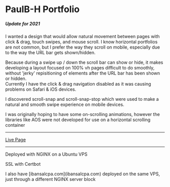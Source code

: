 # PaulB-H Portfolio

##### Update for 2021

<p>I wanted a design that would allow natural movement between pages with click & drag, touch swipes, and mouse scroll. I know horizontal portfolios are not common, but I prefer the way they scroll on mobile, especially due to the way the URL bar gets shown/hidden.</p>

<p>Because during a swipe up / down the scroll bar can show or hide, it makes developing a layout focused on 100% vh pages difficult to do smoothly, without 'jerky' repisitioning of elements after the URL bar has been shown or hidden.<br>
Currently I have the click & drag navigation disabled as it was causing problems on Safari & iOS devices.</p>

<p>I discovered scroll-snap and scroll-snap-stop which were used to make a natural and smooth swipe experience on mobile devices.</p>

<p>I was originally hoping to have some on-scrolling animations, however the libraries like AOS were not developed for use on a horizontal scrolling container</p>

<hr>

[Live Page](https://www.devbypaul.com)
<br>

<hr>

<p>Deployed with NGINX on a Ubuntu VPS</p>
<p>SSL with Certbot</p>
I also have [ibansalcpa.com](ibansalcpa.com) deployed on the same VPS, just through a different NGINX server block
